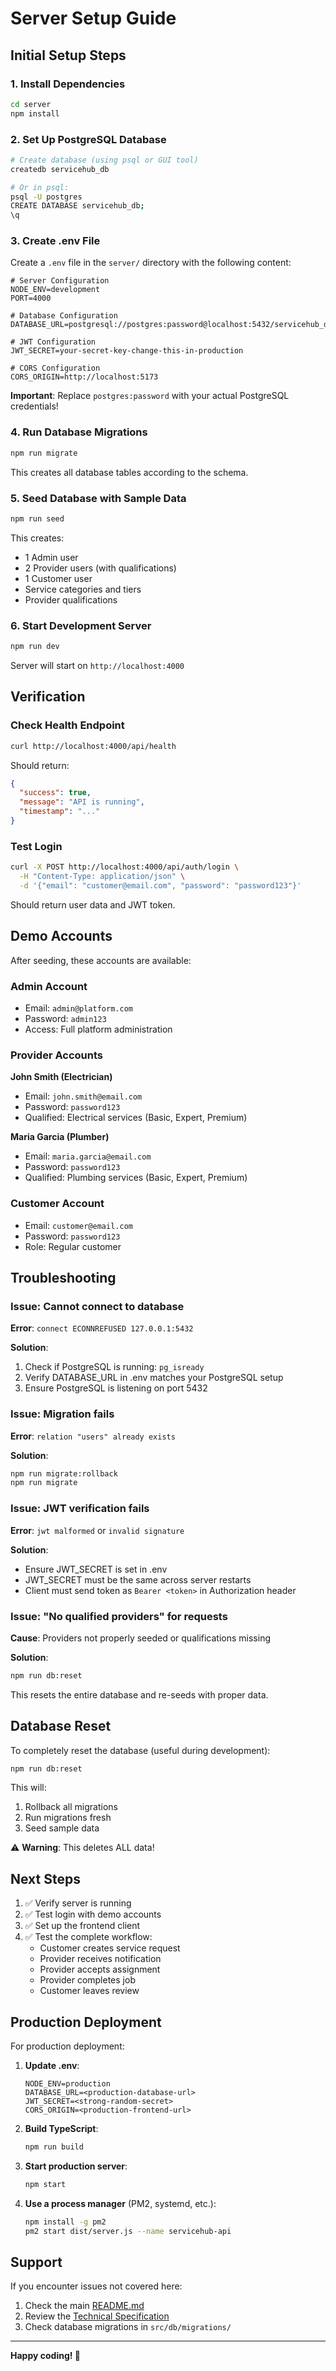 # Server Setup Guide

## Initial Setup Steps

### 1. Install Dependencies

```bash
cd server
npm install
```

### 2. Set Up PostgreSQL Database

```bash
# Create database (using psql or GUI tool)
createdb servicehub_db

# Or in psql:
psql -U postgres
CREATE DATABASE servicehub_db;
\q
```

### 3. Create .env File

Create a `.env` file in the `server/` directory with the following content:

```env
# Server Configuration
NODE_ENV=development
PORT=4000

# Database Configuration
DATABASE_URL=postgresql://postgres:password@localhost:5432/servicehub_db

# JWT Configuration
JWT_SECRET=your-secret-key-change-this-in-production

# CORS Configuration
CORS_ORIGIN=http://localhost:5173
```

**Important**: Replace `postgres:password` with your actual PostgreSQL credentials!

### 4. Run Database Migrations

```bash
npm run migrate
```

This creates all database tables according to the schema.

### 5. Seed Database with Sample Data

```bash
npm run seed
```

This creates:
- 1 Admin user
- 2 Provider users (with qualifications)
- 1 Customer user
- Service categories and tiers
- Provider qualifications

### 6. Start Development Server

```bash
npm run dev
```

Server will start on `http://localhost:4000`

## Verification

### Check Health Endpoint

```bash
curl http://localhost:4000/api/health
```

Should return:
```json
{
  "success": true,
  "message": "API is running",
  "timestamp": "..."
}
```

### Test Login

```bash
curl -X POST http://localhost:4000/api/auth/login \
  -H "Content-Type: application/json" \
  -d '{"email": "customer@email.com", "password": "password123"}'
```

Should return user data and JWT token.

## Demo Accounts

After seeding, these accounts are available:

### Admin Account
- Email: `admin@platform.com`
- Password: `admin123`
- Access: Full platform administration

### Provider Accounts

**John Smith (Electrician)**
- Email: `john.smith@email.com`
- Password: `password123`
- Qualified: Electrical services (Basic, Expert, Premium)

**Maria Garcia (Plumber)**
- Email: `maria.garcia@email.com`
- Password: `password123`
- Qualified: Plumbing services (Basic, Expert, Premium)

### Customer Account
- Email: `customer@email.com`
- Password: `password123`
- Role: Regular customer

## Troubleshooting

### Issue: Cannot connect to database

**Error**: `connect ECONNREFUSED 127.0.0.1:5432`

**Solution**:
1. Check if PostgreSQL is running: `pg_isready`
2. Verify DATABASE_URL in .env matches your PostgreSQL setup
3. Ensure PostgreSQL is listening on port 5432

### Issue: Migration fails

**Error**: `relation "users" already exists`

**Solution**:
```bash
npm run migrate:rollback
npm run migrate
```

### Issue: JWT verification fails

**Error**: `jwt malformed` or `invalid signature`

**Solution**:
- Ensure JWT_SECRET is set in .env
- JWT_SECRET must be the same across server restarts
- Client must send token as `Bearer <token>` in Authorization header

### Issue: "No qualified providers" for requests

**Cause**: Providers not properly seeded or qualifications missing

**Solution**:
```bash
npm run db:reset
```

This resets the entire database and re-seeds with proper data.

## Database Reset

To completely reset the database (useful during development):

```bash
npm run db:reset
```

This will:
1. Rollback all migrations
2. Run migrations fresh
3. Seed sample data

⚠️ **Warning**: This deletes ALL data!

## Next Steps

1. ✅ Verify server is running
2. ✅ Test login with demo accounts
3. ✅ Set up the frontend client
4. ✅ Test the complete workflow:
   - Customer creates service request
   - Provider receives notification
   - Provider accepts assignment
   - Provider completes job
   - Customer leaves review

## Production Deployment

For production deployment:

1. **Update .env**:
   ```env
   NODE_ENV=production
   DATABASE_URL=<production-database-url>
   JWT_SECRET=<strong-random-secret>
   CORS_ORIGIN=<production-frontend-url>
   ```

2. **Build TypeScript**:
   ```bash
   npm run build
   ```

3. **Start production server**:
   ```bash
   npm start
   ```

4. **Use a process manager** (PM2, systemd, etc.):
   ```bash
   npm install -g pm2
   pm2 start dist/server.js --name servicehub-api
   ```

## Support

If you encounter issues not covered here:

1. Check the main [README.md](./README.md)
2. Review the [Technical Specification](../TECHNICAL_SPEC.md)
3. Check database migrations in `src/db/migrations/`

---

**Happy coding! 🚀**


